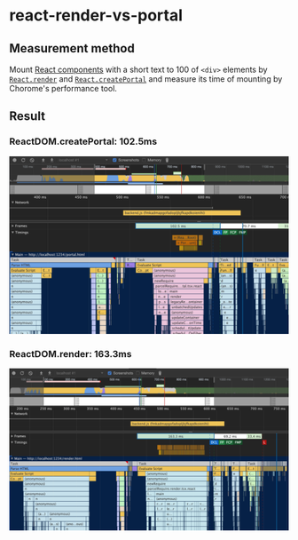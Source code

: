# react-render-vs-portal
## Measurement method
Mount [React components](https://github.com/neetbox/react-render-vs-portal/blob/master/src/component.tsx) with a short text to 100 of `<div>` elements by [`React.render`](https://github.com/neetbox/react-render-vs-portal/blob/master/src/render.tsx) and [`React.createPortal`](https://github.com/neetbox/react-render-vs-portal/blob/master/src/portal.tsx) and measure its time of mounting by Chorome's performance tool.

## Result
### ReactDOM.createPortal: 102.5ms
![image](https://github.com/neetbox/react-render-vs-portal/blob/master/portal.png)

### ReactDOM.render: 163.3ms
![image](https://github.com/neetbox/react-render-vs-portal/blob/master/render.png)
